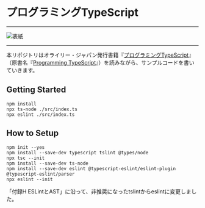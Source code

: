 # プログラミングTypeScript

---

![表紙](https://cover.openbd.jp/9784873119045.jpg)

---

本リポジトリはオライリー・ジャパン発行書籍『[プログラミングTypeScript](http://www.oreilly.co.jp/books/9784873119045/)』（原書名『[Programming TypeScript](http://shop.oreilly.com/product/0636920158059.do)』）を読みながら、サンプルコードを書いていきます。


## Getting Started

```
npm install
npx ts-node ./src/index.ts
npx eslint ./src/index.ts
```

## How to Setup

```
npm init --yes
npm install --save-dev typescript tslint @types/node
npx tsc --init
npm install --save-dev ts-node
npm install --save-dev eslint @typescript-eslint/eslint-plugin @typescript-eslint/parser
npx eslint --init
```

「付録H ESLintとAST」に沿って、非推奨になったtslintからeslintに変更しました。
